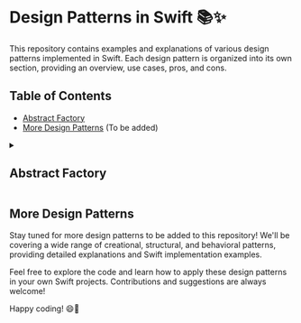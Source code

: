 # Design Patterns in Swift 📚✨

This repository contains examples and explanations of various design patterns implemented in Swift. Each design pattern is organized into its own section, providing an overview, use cases, pros, and cons.

## Table of Contents

- [Abstract Factory](#abstract-factory)
- [More Design Patterns](#more-design-patterns) (To be added)

<details>
 <summary><h2>Abstract Factory <a name="abstract-factory"></a></h2></summary>

 ### 🎨 Pattern Overview

 The Abstract Factory pattern is a creational design pattern that provides an interface for creating families of related or dependent objects without specifying their concrete classes. It encapsulates the creation of objects into separate factory classes, allowing the client code to create objects through these factories without directly instantiating them.

 ### 🚀 Use Case

 The Abstract Factory pattern is useful in scenarios where:

 - The system needs to be independent of how its products are created, composed, and represented.
 - The system should be configured with one of multiple families of products.
 - The family of related product objects is designed to be used together, and this constraint needs to be enforced.
 - You want to provide a class library of products, and you want to reveal just their interfaces, not their implementations.

 ### 👍 Pros

 - Provides a way to encapsulate a group of individual factories that have a common theme without specifying their concrete classes.
 - Promotes loose coupling between the client code and the product classes, as the client deals only with the abstract interfaces.
 - Allows for easy switching between different families of products without modifying the client code.
 - Enforces the use of related products together, ensuring consistency.

 ### 👎 Cons

 - Introduces additional complexity due to the creation of multiple factory classes and interfaces.
 - Requires the addition of new concrete factory classes when introducing new product families, which can be cumbersome.
 - May result in a large number of small files in the codebase, increasing the project's complexity.

</details>

## More Design Patterns <a name="more-design-patterns"></a>

Stay tuned for more design patterns to be added to this repository! We'll be covering a wide range of creational, structural, and behavioral patterns, providing detailed explanations and Swift implementation examples.

Feel free to explore the code and learn how to apply these design patterns in your own Swift projects. Contributions and suggestions are always welcome!

Happy coding! 😄🚀
